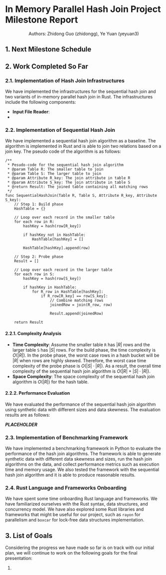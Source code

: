 # In Memory Parallel Hash Join Project Milestone Report
<center>Authors: Zhidong Guo (zhidongg), Ye Yuan (yeyuan3)</center>

## 1. Next Milestone Schedule


## 2. Work Completed So Far

### 2.1. Implementation of Hash Join Infrastructures

We have implemented the infrastructures for the sequential hash join and two variants of in-memory parallel hash join in Rust. The infrastructures include the following components:

- **Input File Reader**: 
- 

### 2.2. Implementation of Sequential Hash Join

We have implemented a sequential hash join algorithm as a baseline. The algorithm is implemented in Rust and is able to join two relations based on a join key. The pseudo code of the algorithm is as follows:

```text
/**
 * Pesudo-code for the sequential hash join algorithm
 * @param Table R: The smaller table to join
 * @param Table S: The larger table to join
 * @param Attribute R_key: The join attribute in table R
 * @param Attribute S_key: The join attribute in table S
 * @return Result: The joined table containing all matching rows
 */
func SequentialHashJoin(Table R, Table S, Attribute R_key, Attribute S_key):
    // Step 1: Build phase
    HashTable = {}

    // Loop over each record in the smaller table
    for each row in R:
        hashKey = hash(row[R_key])

        if hashKey not in HashTable:
            HashTable[hashKey] = []

        HashTable[hashKey].append(row)

    // Step 2: Probe phase
    Result = []

    // Loop over each record in the larger table
    for each row in S:
        hashKey = hash(row[S_key])

        if hashKey in HashTable:
            for R_row in HashTable[hashKey]:
                if R_row[R_key] == row[S_key]:
                    // Combine matching rows
                    joinedRow = join(R_row, row)

                    Result.append(joinedRow)

    return Result
```

#### 2.2.1. Complexity Analysis

- **Time Complexity**: Assume the smaller table `R` has $|R|$ rows and the larger table `S` has $|S|$ rows. For the build phase, the time complexity is $O(|R|)$. In the probe phase, the worst case rows in a hash bucket will be $|R|$ when rows are highly skewed. Therefore, the worst case time complexity of the probe phase is $O(|S| \cdot |R|)$. As a result, the overall time complexity of the sequential hash join algorithm is $O(|R| + |S| \cdot |R|)$.
- **Space Complexity**: The space complexity of the sequential hash join algorithm is $O(|R|)$ for the hash table.

#### 2.2.2. Performance Evaluation

We have evaluated the performance of the sequential hash join algorithm using synthetic data with different sizes and data skewness. The evaluation results are as follows:

**_PLACEHOLDER_**

### 2.3. Implementation of Benchmarking Framework

We have implemented a benchmarking framework in Python to evaluate the performance of the hash join algorithms. The framework is able to generate synthetic data with different data skewness and sizes, run the hash join algorithms on the data, and collect performance metrics such as execution time and memory usage. We also tested the framework with the sequential hash join algorithm and it is able to produce reasonable results.

### 2.4. Rust Language and Frameworks Onboarding

We have spent some time onboarding Rust language and frameworks. We have familiarized ourselves with the Rust syntax, data structures, and concurrency model. We have also explored some Rust libraries and frameworks that might be useful for our project, such as `rayon` for parallelism and `boxcar` for lock-free data structures implementation.

## 3. List of Goals

Considering the progress we have made so far is on track with our initial plan, we will continue to work on the following goals for the final presentation:

1. 

